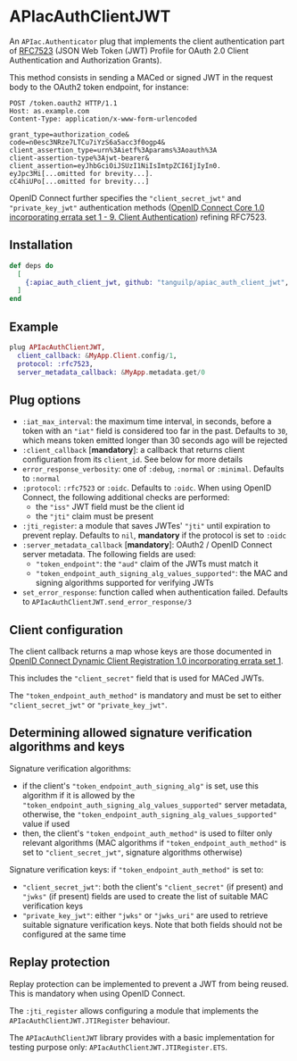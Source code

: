 # APIacAuthClientJWT

An `APIac.Authenticator` plug that implements the client authentication part of
[RFC7523](https://tools.ietf.org/html/rfc7523) (JSON Web Token (JWT) Profile for OAuth 2.0
Client Authentication and Authorization Grants).

This method consists in sending a MACed or signed JWT in the request body to the OAuth2 token
endpoint, for instance:

```http
POST /token.oauth2 HTTP/1.1
Host: as.example.com
Content-Type: application/x-www-form-urlencoded

grant_type=authorization_code&
code=n0esc3NRze7LTCu7iYzS6a5acc3f0ogp4&
client_assertion_type=urn%3Aietf%3Aparams%3Aoauth%3A
client-assertion-type%3Ajwt-bearer&
client_assertion=eyJhbGciOiJSUzI1NiIsImtpZCI6IjIyIn0.
eyJpc3Mi[...omitted for brevity...].
cC4hiUPo[...omitted for brevity...]
```

OpenID Connect further specifies the `"client_secret_jwt"` and `"private_key_jwt"`
authentication methods
([OpenID Connect Core 1.0 incorporating errata set 1 - 9. Client Authentication](https://openid.net/specs/openid-connect-core-1_0.html#ClientAuthentication))
refining RFC7523.

## Installation

```elixir
def deps do
  [
    {:apiac_auth_client_jwt, github: "tanguilp/apiac_auth_client_jwt", tag: "v0.1.0"}
  ]
end
```

## Example

```elixir
plug APIacAuthClientJWT,
  client_callback: &MyApp.Client.config/1,
  protocol: :rfc7523,
  server_metadata_callback: &MyApp.metadata.get/0
```

## Plug options

- `:iat_max_interval`: the maximum time interval, in seconds, before a token with an `"iat"`
field is considered too far in the past. Defaults to `30`, which means token emitted longer
than 30 seconds ago will be rejected
- `:client_callback` [**mandatory**]: a callback that returns client configuration from its
`client_id`. See below for more details
- `error_response_verbosity`: one of `:debug`, `:normal` or `:minimal`.
Defaults to `:normal`
- `:protocol`: `:rfc7523` or `:oidc`. Defaults to `:oidc`. When using OpenID Connect, the
following additional checks are performed:
  - the `"iss"` JWT field must be the client id
  - the `"jti"` claim must be present
- `:jti_register`: a module that saves JWTes' `"jti"` until expiration to prevent replay.
Defaults to `nil`, **mandatory** if the protocol is set to `:oidc`
- `:server_metadata_callback` [**mandatory**]: OAuth2 / OpenID Connect server metadata. The
following fields are used:
  - `"token_endpoint"`: the `"aud"` claim of the JWTs must match it
  - `"token_endpoint_auth_signing_alg_values_supported"`: the MAC and signing algorithms
  supported for verifying JWTs
- `set_error_response`: function called when authentication failed. Defaults to
`APIacAuthClientJWT.send_error_response/3`

## Client configuration

The client callback returns a map whose keys are those documented in
[OpenID Connect Dynamic Client Registration 1.0 incorporating errata set 1](https://openid.net/specs/openid-connect-registration-1_0.html#ClientMetadata).

This includes the `"client_secret"` field that is used for MACed JWTs.

The `"token_endpoint_auth_method"` is mandatory and must be set to either `"client_secret_jwt"`
or `"private_key_jwt"`.

## Determining allowed signature verification algorithms and keys

Signature verification algorithms:
- if the client's `"token_endpoint_auth_signing_alg"` is set, use this algorithm if it is
allowed by the `"token_endpoint_auth_signing_alg_values_supported"` server metadata, otherwise,
the `"token_endpoint_auth_signing_alg_values_supported"` value if used
- then, the client's `"token_endpoint_auth_method"` is used to filter only relevant algorithms
(MAC algorithms if `"token_endpoint_auth_method"` is set to `"client_secret_jwt"`, signature
algorithms otherwise)

Signature verification keys: if `"token_endpoint_auth_method"` is set to:
- `"client_secret_jwt"`: both the client's `"client_secret"` (if present) and `"jwks"` (if
present) fields are used to create the list of suitable MAC verification keys
- `"private_key_jwt"`: either `"jwks"` or `"jwks_uri"` are used to retrieve suitable signature
verification keys. Note that both fields should not be configured at the same time

## Replay protection

Replay protection can be implemented to prevent a JWT from being reused. This is mandatory when
using OpenID Connect.

The `:jti_register` allows configuring a module that implements the
`APIacAuthClientJWT.JTIRegister` behaviour.

The `APIacAuthClientJWT` library provides with a basic implementation for testing purpose only:
`APIacAuthClientJWT.JTIRegister.ETS`.
